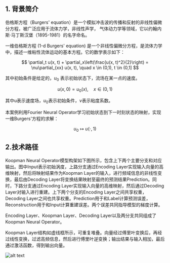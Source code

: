 
## 1. 背景简介

伯格斯方程（Burgers' equation）是一个模拟冲击波的传播和反射的非线性偏微分方程，被广泛应用于流体力学，非线性声学， 气体动力学等领域，它以约翰内斯·马丁斯汉堡（1895-1981）的名字命名。

一维伯格斯方程 (1-d Burgers' equation) 是一个非线性偏微分方程，是流体力学中，描述一维粘性流体运动的基本方程。它的数学表示如下：

$$
\partial_t u(x, t) + \partial_x\left(\frac{u(x, t)^2}{2}\right) = \nu\partial_{xx} u(x, t), \quad x \in (0,1), t \in (0,1]
$$

其中初始条件是给定的，$u_0$ 表示初始状态下，流场在某一点的速度。

$$
u(x, 0) = u_0(x), \quad x \in (0, 1)
$$

其中u表示速度场，$u_0$表示初始条件，$ν$表示粘度系数。

本案例利用Fourier Neural Operator学习初始状态到下一时刻状态的映射，实现一维Burgers'方程的求解：

$$
u_0 \mapsto u(\cdot, 1)
$$



## 2.技术路径


Koopman Neural Operator模型构架如下图所示，包含上下两个主要分支和对应输出。图中Input表示初始涡度，上路分支通过Encoding Layer实现输入向量的高维映射，然后将映射结果作为Koopman Layer的输入，进行频域信息的非线性变换，最后由Decoding Layer将变换结果映射至最终的预测结果Prediction。同时，下路分支通过Encoding Layer实现输入向量的高维映射，然后通过Decoding Layer对输入进行重建。上下两个分支的Encoding Layer之间共享权重，Decoding Layer之间也共享权重。Prediction用于和Label计算预测误差，Reconstruction用于和Input计算重建误差。两个误差共同指导模型的梯度计算。

Encoding Layer、Koopman Layer、Decoding Layer以及两分支共同组成了Koopman Neural Operator。

Koopman Layer结构如虚线框所示，可重复堆叠。向量经过傅里叶变换后，再经过线性变换，过滤高频信息，然后进行傅里叶逆变换；输出结果与输入相加，最后通过激活函数，得到输出向量。

![alt text](https://pic.imgdb.cn/item/65e6bd5a9f345e8d03bbf70d.png)

